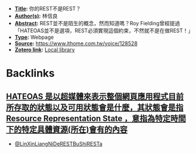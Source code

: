 - **[Title](<Title.md>):** 你的REST不是REST？
- **[Author(s)](<Author(s).md>):** 林信良
- **[Abstract](<Abstract.md>):** REST並不是陌生的概念，然而知道嗎？Roy Fielding曾經提過「HATEOAS並不是選項，REST必須實現這個約束，不然就不是在做REST！」
- **[Type](<Type.md>):** Webpage
- **[Source](<Source.md>):** https://www.ithome.com.tw/voice/128528
- **[Zotero link](<Zotero link.md>):** [Local library](zotero://select/library/items/KVGPHHJS)

# Backlinks
## [HATEOAS 是以超媒體來表示整個網頁應用程式目前所存取的狀態以及可用狀態會是什麼，其狀態會是指Resource Representation State ，意指為特定時間下的特定具體資源(所在)會有的內容](<HATEOAS 是以超媒體來表示整個網頁應用程式目前所存取的狀態以及可用狀態會是什麼，其狀態會是指Resource Representation State ，意指為特定時間下的特定具體資源(所在)會有的內容.md>)
- [@LinXinLiangNiDeRESTBuShiRESTa](<@LinXinLiangNiDeRESTBuShiRESTa.md>)

